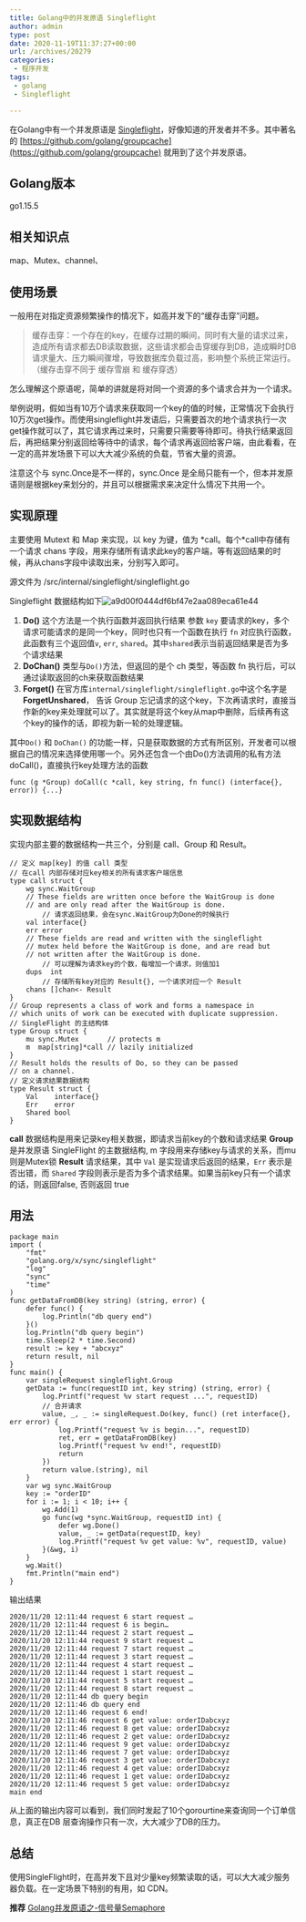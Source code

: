 ```yaml
---
title: Golang中的并发原语 Singleflight
author: admin
type: post
date: 2020-11-19T11:37:27+00:00
url: /archives/20279
categories:
 - 程序开发
tags:
 - golang
 - Singleflight

---
```

在Golang中有一个并发原语是 [Singleflight](https://pkg.go.dev/golang.org/x/sync/singleflight)，好像知道的开发者并不多。其中著名的 [https://github.com/golang/groupcache](https://github.com/golang/groupcache) 就用到了这个并发原语。

## Golang版本 

go1.15.5

## 相关知识点 

map、Mutex、channel、

## 使用场景 

一般用在对指定资源频繁操作的情况下，如高并发下的“缓存击穿”问题。

> 缓存击穿：一个存在的key，在缓存过期的瞬间，同时有大量的请求过来，造成所有请求都去DB读取数据，这些请求都会击穿缓存到DB，造成瞬时DB请求量大、压力瞬间骤增，导致数据库负载过高，影响整个系统正常运行。（缓存击穿不同于 缓存雪崩 和 缓存穿透）

怎么理解这个原语呢，简单的讲就是将对同一个资源的多个请求合并为一个请求。

举例说明，假如当有10万个请求来获取同一个key的值的时候，正常情况下会执行10万次get操作。而使用singleflight并发语后，只需要首次的地个请求执行一次get操作就可以了，其它请求再过来时，只需要只需要等待即可。待执行结果返回后，再把结果分别返回给等待中的请求，每个请求再返回给客户端，由此看看，在一定的高并发场景下可以大大减少系统的负载，节省大量的资源。

注意这个与 sync.Once是不一样的，sync.Once 是全局只能有一个，但本并发原语则是根据key来划分的，并且可以根据需求来决定什么情况下共用一个。

## 实现原理 

主要使用 Mutext 和 Map 来实现，以 key 为键，值为 \*call。每个\*call中存储有一个请求 chans 字段，用来存储所有请求此key的客户端，等有返回结果的时候，再从chans字段中读取出来，分别写入即可。

源文件为 /src/internal/singleflight/singleflight.go

Singleflight 数据结构如下![a9d00f0444df6bf47e2aa089eca61e44](https://blogstatic.haohtml.com/uploads/2020/11/37a445d94ec4f80d21a7f3f5022a9569-1.jpg)

 1. **Do()**
 这个方法是一个执行函数并返回执行结果
 参数
 `key` 要请求的key，多个请求可能请求的是同一个key，同时也只有一个函数在执行
 `fn` 对应执行函数，此函数有三个返回值`v`, `err`, `shared`。其中`shared`表示当前返回结果是否为多个请求结果
 2. **DoChan()**
 类型与`Do()`方法，但返回的是个 ch 类型，等函数 fn 执行后，可以通过读取返回的ch来获取函数结果
 3. **Forget()**
 在官方库`internal/singleflight/singleflight.go`中这个名字是**ForgetUnshared**， 告诉 Group 忘记请求的这个key，下次再请求时，直接当作新的key来处理就可以了。其实就是将这个key从map中删除，后续再有这个key的操作的话，即视为新一轮的处理逻辑。

其中`Do()` 和 `DoChan()` 的功能一样，只是获取数据的方式有所区别，开发者可以根据自己的情况来选择使用哪一个。另外还包含一个由Do()方法调用的私有方法 doCall()，直接执行key处理方法的函数

```
func (g *Group) doCall(c *call, key string, fn func() (interface{}, error)) {...}

```

## 实现数据结构 

实现内部主要的数据结构一共三个，分别是 call、Group 和 Result。

```
// 定义 map[key] 的值 call 类型
// 在call 内部存储对应key相关的所有请求客户端信息
type call struct {
	wg sync.WaitGroup
	// These fields are written once before the WaitGroup is done
	// and are only read after the WaitGroup is done.
        // 请求返回结果，会在sync.WaitGroup为Done的时候执行
	val interface{}
	err error
	// These fields are read and written with the singleflight
	// mutex held before the WaitGroup is done, and are read but
	// not written after the WaitGroup is done.
        // 可以理解为请求key的个数，每增加一个请求，则值加1
	dups  int
        // 存储所有key对应的 Result{}, 一个请求对应一个 Result
	chans []chan<- Result
}
// Group represents a class of work and forms a namespace in
// which units of work can be executed with duplicate suppression.
// SingleFlight 的主结构体
type Group struct {
	mu sync.Mutex       // protects m
	m  map[string]*call // lazily initialized
}
// Result holds the results of Do, so they can be passed
// on a channel.
// 定义请求结果数据结构
type Result struct {
	Val    interface{}
	Err    error
	Shared bool
}
```

**call** 数据结构是用来记录key相关数据，即请求当前key的个数和请求结果
**Group** 是并发原语 SingleFlight 的主数据结构, m 字段用来存储key与请求的关系，而mu则是Mutex锁
**Result** 请求结果，其中 `Val` 是实现请求后返回的结果，`Err` 表示是否出错，而 `Shared` 字段则表示是否为多个请求结果。如果当前key只有一个请求的话，则返回false, 否则返回 true

## 用法 

```
package main
import (
	"fmt"
	"golang.org/x/sync/singleflight"
	"log"
	"sync"
	"time"
)
func getDataFromDB(key string) (string, error) {
	defer func() {
		log.Println("db query end")
	}()
	log.Println("db query begin")
	time.Sleep(2 * time.Second)
	result := key + "abcxyz"
	return result, nil
}
func main() {
	var singleRequest singleflight.Group
	getData := func(requestID int, key string) (string, error) {
		log.Printf("request %v start request ...", requestID)
		// 合并请求
		value, _, _ := singleRequest.Do(key, func() (ret interface{}, err error) {
			log.Printf("request %v is begin...", requestID)
			ret, err = getDataFromDB(key)
			log.Printf("request %v end!", requestID)
			return
		})
		return value.(string), nil
	}
	var wg sync.WaitGroup
	key := "orderID"
	for i := 1; i < 10; i++ {
		wg.Add(1)
		go func(wg *sync.WaitGroup, requestID int) {
			defer wg.Done()
			value, _ := getData(requestID, key)
			log.Printf("request %v get value: %v", requestID, value)
		}(&wg, i)
	}
	wg.Wait()
	fmt.Println("main end")
}

```

输出结果

```
2020/11/20 12:11:44 request 6 start request …
2020/11/20 12:11:44 request 6 is begin…
2020/11/20 12:11:44 request 2 start request …
2020/11/20 12:11:44 request 9 start request …
2020/11/20 12:11:44 request 7 start request …
2020/11/20 12:11:44 request 3 start request …
2020/11/20 12:11:44 request 4 start request …
2020/11/20 12:11:44 request 1 start request …
2020/11/20 12:11:44 request 5 start request …
2020/11/20 12:11:44 request 8 start request …
2020/11/20 12:11:44 db query begin
2020/11/20 12:11:46 db query end
2020/11/20 12:11:46 request 6 end!
2020/11/20 12:11:46 request 6 get value: orderIDabcxyz
2020/11/20 12:11:46 request 8 get value: orderIDabcxyz
2020/11/20 12:11:46 request 2 get value: orderIDabcxyz
2020/11/20 12:11:46 request 9 get value: orderIDabcxyz
2020/11/20 12:11:46 request 7 get value: orderIDabcxyz
2020/11/20 12:11:46 request 3 get value: orderIDabcxyz
2020/11/20 12:11:46 request 4 get value: orderIDabcxyz
2020/11/20 12:11:46 request 1 get value: orderIDabcxyz
2020/11/20 12:11:46 request 5 get value: orderIDabcxyz
main end
```

从上面的输出内容可以看到，我们同时发起了10个gorourtine来查询同一个订单信息，真正在DB 层查询操作只有一次，大大减少了DB的压力。

## 总结 

使用SingleFlight时，在高并发下且对少量key频繁读取的话，可以大大减少服务器负载。在一定场景下特别的有用，如 CDN。

**推荐** [Golang并发原语之-信号量Semaphore](https://blog.haohtml.com/archives/25563)